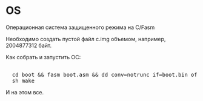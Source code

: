# OS
Операционная система защищенного режима на C/Fasm

Необходимо создать пустой файл c.img объемом, например, 2004877312 байт.

Как собрать и запустить ОС:
<pre> 
  cd boot && fasm boot.asm && dd conv=notrunc if=boot.bin of=../c.img bs=446 count=1
  sh make
</pre>
И на этом все.
